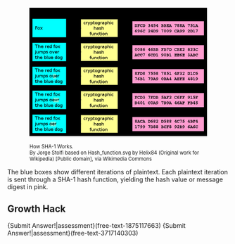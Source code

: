 
<figure class="snippetimg" style="margin: 0 auto;width:80%">

  <img src=".guides/img/SHA1.png" alt="Public key cryptography inventors Whitfield Diffie and Martin Hellman. . *Source: Whitfield Diffie photo by Mary Holzer licensed under CC-BY and Martin Hellman originated from Martin Hellman licensed under GFDL.*
">
  <figcaption style="font-size: 0.8em; text-align: left;">How SHA-1 Works.
</br>
 By Jorge Stolfi based on Hash_function.svg by Helix84 (Original work for Wikipedia) [Public domain], via Wikimedia Commons
</figure
<br>

The blue boxes show different iterations of plaintext. Each plaintext iteration is sent through a SHA-1 hash function, yielding the hash value or message digest in pink.

## Growth Hack
{Submit Answer!|assessment}(free-text-1875117663)
{Submit Answer!|assessment}(free-text-3717140303)

